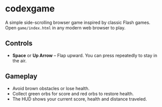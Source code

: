 # codexgame


A simple side-scrolling browser game inspired by classic Flash games. Open `game/index.html` in any modern web browser to play.

## Controls

- **Space** or **Up Arrow** &ndash; Flap upward. You can press repeatedly to stay in the air.

## Gameplay

- Avoid brown obstacles or lose health.
- Collect green orbs for score and red orbs to restore health.
- The HUD shows your current score, health and distance traveled.

